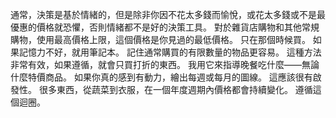 通常，決策是基於情緒的，但是除非你因不花太多錢而愉悅，或花太多錢或不是最優惠的價格就恐懼，否則情緒都不是好的決策工具。
對於雜貨店購物和其他常規購物，使用最高價格上限，這個價格是你見過的最低價格。
只在那個時候買。
如果記憶力不好，就用筆記本。
記住通常購買的有限數量的物品更容易。
這種方法非常有效，如果遵循，就會只買打折的東西。
我用它來指導晚餐吃什麼——無論什麼特價商品。
如果你真的感到有動力，繪出每週或每月的圖線。
這應該很有啟發性。
很多東西，從蔬菜到衣服，在一個年度週期內價格都會持續變化。
遵循這個迴圈。
